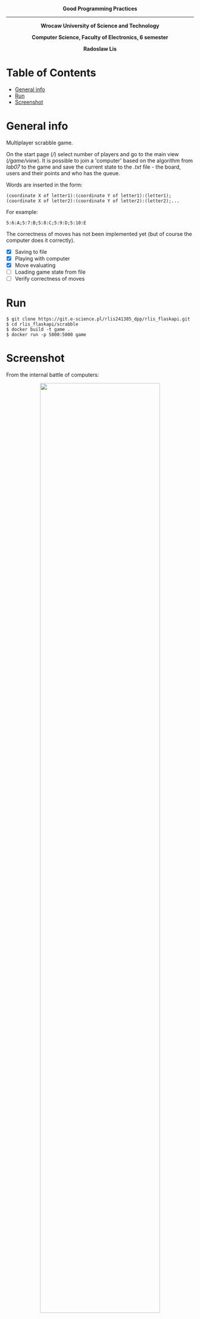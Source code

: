 **<p align="center"> Good Programming Practices </p>**
_________________________________
**<p align="center"> Wrocaw University of Science and Technology </p>**
**<p align="center"> Computer Science, Faculty of Electronics, 6 semester </p>**
**<p align="center"> Radoslaw Lis </p>**

# Table of Contents
- [General info](#desc)  
- [Run](#run)  
- [Screenshot](#sc)

<a name="desc"></a>
# General info

Multiplayer scrabble game.

On the start page (*/*) select number of players and go to the main view (*/game/view*). 
It is possible to join a 'computer' based on the algorithm from *lab07* to the game and save the current state to the *.txt* file - the board, users and their points and who has the queue.

Words are inserted in the form:
```
(coordinate X of letter1):(coordinate Y of letter1):(letter1);(coordinate X of letter2):(coordinate Y of letter2):(letter2);...
```

For example:
```
5:6:A;5:7:B;5:8:C;5:9:D;5:10:E
```
The correctness of moves has not been implemented yet (but of course the computer does it correctly).

- [x] Saving to file
- [x] Playing with computer
- [x] Move evaluating
- [ ] Loading game state from file
- [ ] Verify correctness of moves

<a name="run"></a>
# Run

```
$ git clone https://git.e-science.pl/rlis241385_dpp/rlis_flaskapi.git
$ cd rlis_flaskapi/scrabble
$ docker build -t game .
$ docker run -p 5000:5000 game
```
<a name="sc"></a>
# Screenshot
From the internal battle of computers:  
<p align="center">
<img src="https://github.com/radosz99/scrabble_web_app/tree/master/scrabble/screenshot.png" width=80% />
</p>
